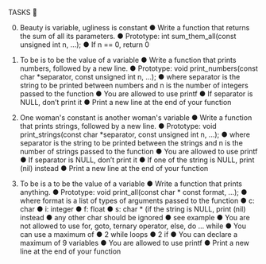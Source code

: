 TASKS 📃

0. Beauty is variable, ugliness is constant
●	Write a function that returns the sum of all its parameters.
●	Prototype: int sum_them_all(const unsigned int n, ...);
●	If n == 0, return 0

1. To be is to be the value of a variable
●	Write a function that prints numbers, followed by a new line.
●	Prototype: void print_numbers(const char *separator, const unsigned int n, ...);
●	where separator is the string to be printed between numbers and n is the number of integers passed to the function
●	You are allowed to use printf
●	If separator is NULL, don’t print it
●	Print a new line at the end of your function

2. One woman's constant is another woman's variable
●	Write a function that prints strings, followed by a new line.
●	Prototype: void print_strings(const char *separator, const unsigned int n, ...);
●	where separator is the string to be printed between the strings and n is the number of strings passed to the function
●	You are allowed to use printf
●	If separator is NULL, don’t print it
●	If one of the string is NULL, print (nil) instead
●	Print a new line at the end of your function

3. To be is a to be the value of a variable
●	Write a function that prints anything.
●	Prototype: void print_all(const char * const format, ...);
●	where format is a list of types of arguments passed to the function
●	c: char
●	i: integer
●	f: float
●	s: char * (if the string is NULL, print (nil) instead
●	any other char should be ignored
●	see example
●	You are not allowed to use for, goto, ternary operator, else, do ... while
●	You can use a maximum of
●	2 while loops
●	2 if
●	You can declare a maximum of 9 variables
●	You are allowed to use printf
●	Print a new line at the end of your function
